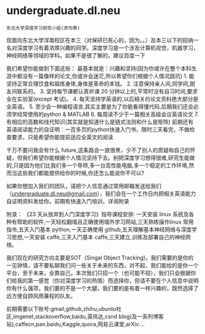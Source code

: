 # undergraduate.dl.neu
	东北大学深度学习研究小组(求勿黑)
现面向东北大学浑南校区在本三（对保研已死心的，因为。。）及本三以下的招纳一名对深度学习有着浓厚兴趣的同学。深度学习是一个涉及计算机视觉，机器学习，神经网络等领域的学科。如果不是很了解的，建议百度一下

我们希望你能做到下面这些：
最基本就是：兴趣和坚持(因为你或许在整个本科生涯中都没有一篇像样的论文,你或许会迷茫,所以希望你们根据个人情况跳坑)
	1. 能坚持正常合理饮食和锻炼身体,身体是革命的本钱。
	2. 注意保持亲人间,同学间,朋友间联系的。
	3. 坚持每节课都认真听课 20 分钟以上的,平常时没有自习时间,要求全在实验室(except 考试)。
	4. 每天坚持学英语的,以后相关的论文资料绝大部分是全英语。
	5. 至少会一种编程语言,其实主要是为了你能看得懂代码,后期我们还会必须学经常使用的python & MATLAB
	6. 每周读不少于一篇相关高级会议英语论文
	7. 有相应的高数和线代知识(其实就是知道什么是链式法则和什么是矩阵)
前期还有英语阅读能力的自证明：一百多页的python快速入门书，限时三天看完，不做检查要求，只是希望你能提前适应全英文的阅读

千万不要问我会有什么 future,这条路会一直很黑，少不了别人的质疑和自己的怀疑，但我们希望你能根据个人情况坚持下去。别把深度学习想得很难,研究生能做的,只是因为他们比我们多一个导师,多一台高性能电脑,多一个稳定的工作环境,然而当这些我们都能提供给你的时候,你还怎么能说你不可以?

如果你想加入我们的团队，请把个人信息通过常用邮箱发送给我们（undergraduate.dl.neu@gmail.com），我们会在一个工作日内把相关英语能力自证明资料发给你。前期有快速入门培训，详询附录

附录：
《23 天从放弃到人门深度学习》指导课程安排:
一天安装 linux 系统及各种有帮助的软件,一天轻松翻墙且正确使用墙外学习网站,三天熟练操作linux 常用指令,五天入门基本 python,一天正确使用 github,五天理解基本神经网络与深度学习思想,一天安装 caffe,三天入门基本 caffe,三天建立,训练及部署自己的神经网络。

我们现在的研究方向主要是SOT（Singal Object Tracking)，我们需要的是你的一见钟情，请不要私聊我们问一些关于未来的东西，对不起，我们能给的是你一个平台，至于未来，全靠自己。本次我们只招一个（也可能不招），我们只会根据你们给我的第一感觉（你对深度学习的热情）而选择你，但请不要在个人信息中说明你有什么强项，我们要的不是一个大腿，我们要的是有着一样兴趣的，既然选择了远方便自顾风雨兼程的队友。

前期需要以下账号:gmail,github,zhihu,ubuntu社区,imgenet,stackoverflow,baidu,英伟达,csnd blog(及一系列博客站),caffecn,pan.baidu,Kaggle,quora,网易云课堂,arXiv....
